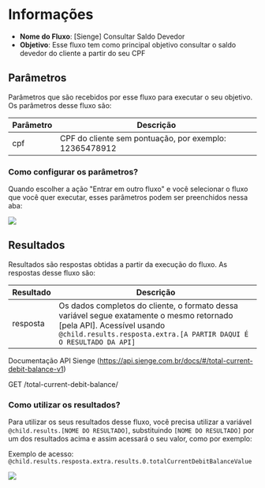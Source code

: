 # Informações

- **Nome do Fluxo**: [Sienge] Consultar Saldo Devedor
- **Objetivo**: Esse fluxo tem como principal objetivo consultar o saldo devedor do cliente a partir do seu CPF

## Parâmetros

Parâmetros que são recebidos por esse fluxo para executar o seu objetivo. Os parâmetros desse fluxo são:

| Parâmetro               | Descrição                                              |
|-------------------------|--------------------------------------------------------|
| cpf                     | CPF do cliente sem pontuação, por exemplo: 12365478912 |

### Como configurar os parâmetros?

Quando escolher a ação "Entrar em outro fluxo" e você selecionar o fluxo que você quer executar, esses parâmetros podem ser preenchidos nessa aba:

<img src="https://github.com/weni-ai/hands-on/blob/main/assets/img/parametros.png?raw=true" data-canonical-src="https://github.com/weni-ai/hands-on/blob/main/assets/img/parametros.png?raw=true"/>

## Resultados

Resultados são respostas obtidas a partir da execução do fluxo. As respostas desse fluxo são:

| Resultado               | Descrição                   |
|-------------------------|-----------------------------|
| resposta                | Os dados completos do cliente, o formato dessa variável segue exatamente o mesmo retornado [pela API]. Acessível usando `@child.results.resposta.extra.[A PARTIR DAQUI É O RESULTADO DA API]` |

Documentação API Sienge
(https://api.sienge.com.br/docs/#/total-current-debit-balance-v1) 

GET /total-current-debit-balance/

### Como utilizar os resultados?

Para utilizar os seus resultados desse fluxo, você precisa utilizar a variável `@child.results.[NOME DO RESULTADO]`, substituindo `[NOME DO RESULTADO]` por um dos resultados acima e assim acessará o seu valor, como por exemplo: 

Exemplo de acesso: `@child.results.resposta.extra.results.0.totalCurrentDebitBalanceValue`

<img src="https://github.com/weni-ai/hands-on/blob/main/assets/img/resultados.png?raw=true" data-canonical-src="https://github.com/weni-ai/hands-on/blob/main/assets/img/resultados.png?raw=true"/>
